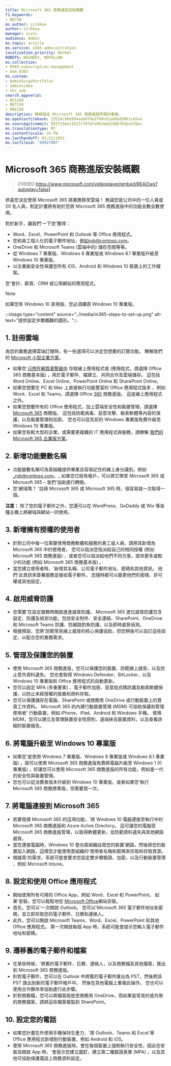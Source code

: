 ```yaml
---
title: Microsoft 365 商務進版安裝概觀
f1.keywords:
- NOCSH
ms.author: sirkkuw
author: Sirkkuw
manager: scotv
audience: Admin
ms.topic: article
ms.service: o365-administration
localization_priority: Normal
ROBOTS: NOINDEX, NOFOLLOW
ms.collection:
- M365-subscription-management
- Adm_O365
ms.custom:
- AdminSurgePortfolio
- adminvideo
- okr_smb
search.appverid:
- BCS160
- MET150
- MOE150
description: 瞭解設定 Microsoft 365 商務進版所需的專案。
ms.openlocfilehash: 23524c96e994aa9df9a2799c81a6bbd5861ce5e4
ms.sourcegitcommit: 855719ee21017cf87dfa98cbe62806763bcb78ac
ms.translationtype: MT
ms.contentlocale: zh-TW
ms.lasthandoff: 01/22/2021
ms.locfileid: "49927907"
---
```

# <a name="overview-of-microsoft-365-business-premium-setup"></a>Microsoft 365 商務進版安裝概觀

> [!VIDEO https://www.microsoft.com/videoplayer/embed/RE4jZwg?autoplay=false]

恭喜您決定使用 Microsoft 365 將業務移至雲端！ 無論您是公司中的一位人員或 20 名人員，制定計畫將有助於您將 Microsoft 365 商務進版中的功能全數全數使用。

對於新手，讓我們&#39;一下您&#39;獲得：

- Word、Excel、PowerPoint 和 Outlook 等 Office 應用程式。
- 您和員工個人化的電子郵件地址，例如rob@contoso.com。
- OneDrive 和 Microsoft Teams (雲端中的) 儲存空間等等。
- 從 Windows 7 專業版、Windows 8 專業版或 Windows 8.1 專業版升級至 Windows 10 專業版。
- 以企業級安全性保護您所有 iOS、Android 和 Windows 10 裝置上的工作檔案。

您&#39;會計、薪資、CRM 或公用網站的應用程式。

> [!NOTE]
> 如果您有 Windows 10 家用版，您必須購買 Windows 10 專業版。  


:::image type="content" source="../media/m365-steps-to-set-up.png" alt-text="提供設定步驟概觀的圖形。":::

## <a name="1-sign-up-for-the-cloud"></a>1. 註冊雲端

為您的業務選擇雲端訂閱時，有一些選項可以決定您想要的訂閱功能。 瞭解我們的 [Microsoft 小型企業方案](https://www.microsoft.com/microsoft-365/business?rtc=1)。

- 如果您 [只想在網頁瀏覽器中](https://www.microsoft.com/en-us/p/office-365-business-essentials/cfq7ttc0k59v?rtc=1&amp;activetab=pivot:overviewtab) 存取線上應用程式或 (應用程式，請選擇 Office 365 商務基本版) ，用於電子郵件、檔建立、共同合作及雲端儲存。 這包括 Word Online、Excel Online、PowerPoint Online 和 SharePoint Online。
- 如果您想要在 PC 和 Mac 上直接執行功能豐富的 Office 應用程式版本 ，例如 Word、Excel 和 Teams，請選擇 Office [365](https://products.office.com/en-us/business/office-365-business-premium) 商務進版。 這是線上應用程式之外。
- 如果您想要所有的 Office 應用程式，加上雲端安全性和裝置管理，請選擇 [Microsoft 365](https://www.microsoft.com/microsoft-365/business?rtc=1) 商務版。 這包括防範病毒、惡意攻擊、勒索軟體等內容的保護，以及裝置管理和加密。 您也可以從先前的 Windows 專業版免費升級至 Windows 10 專業版。
- 如果您有較大型的企業，或需要更複雜的 IT 應用程式與服務，請瞭解 [我們的 Microsoft 365 企業版方案](https://www.microsoft.com/microsoft-365/compare-all-microsoft-365-plans)。


## <a name="2-add-a-domain-name"></a>2. 新增功能變數名稱

- 功能變數名稱可為貴組織提供專業且容易記住的線上身分識別，例如 _rob@contoso.com。_ 如果您已經有帳戶，可以將它帶至 Microsoft 365 或 Microsoft 365 – 我們&#39;協助進行轉換。
- 您&#39;網域嗎？ &#39;註冊 Microsoft 365 或 Microsoft 365 時，很容易就一次取得一個。

**注意：**  除了您的電子郵件之外，您還可以在 WordPress、GoDaddy 或 Wix 等各種主機上將網域與網站一同使用。

## <a name="3-add-users-with-licenses"></a>3. 新增擁有授權的使用者

- 針對公司中每一位需要使用商務軟體和服務的員工或人員，請將其新增為 Microsoft 365 中的使用者。 您可以指派您指派給自己的相同授權 (例如 Microsoft 365 商務進版) ，或者您可以指派給他們不同方案，提供更多或較少的功能 (例如 Microsoft 365 商務基本版) 。
- 當您建立使用者時，&#39;新增其名稱、公司電子郵件地址、密碼和其他資訊。 他們&#39;此資訊來簽署服務並接收電子郵件。 您隨時都可以變更他們的密碼、許可權或其他設定。


## <a name="4-enable-threat-protection"></a>4. 啟用威脅防護

- 您需要&#39;在設定服務時開啟進進威脅防護。 Microsoft 365 進位威脅防護包含設定、防護及偵測功能，包括安全附件、安全連結、SharePoint、OneDrive 和 Microsoft Teams 防護、防網路釣魚防護，以及即時威脅偵測。
- 根據預設，您將&#39;防範常見線上威脅的核心保護協助，但您稍後可以自訂這些設定，以配合您的業務需求。

## <a name="5-manage-and-secure-your-devices"></a>5. 管理及保護您的裝置

- 使用 Microsoft 365 商務進版，您可以保護您的裝置、防範線上威脅，以及防止意外資料遺失。 您也會取得 Windows Defender、BitLocker，以及 Windows 10 專業版和 Office 應用程式的自動更新。
- 您可以設定 MFA (多重要素) 、電子郵件加密、惡意程式碼防護及勒索軟體保護，以防止未經授權的裝置和資料存取。
- 您可以保護儲存在電腦、SharePoint 或商務用 OneDrive 或行動裝置上的寶貴工作資料。 Microsoft 365 的內建行動裝置管理 (MDM) 可協助保護和管理使用者&#39; 行動裝置，例如 iPhone、iPad、Android 和 Windows 手機。 使用 MDM，您可以建立及管理裝置安全性原則、遠端抹去裝置資料，以及查看詳細的裝置報告。

## <a name="6-upgrade-your-pcs-to-windows-10-pro"></a>6. 將電腦升級至 Windows 10 專業版

- 如果您&#39;是使用 Windows 7 專業版、Windows 8 專業版或 Windows 8.1 專業版) ，就可以使用 Microsoft 365 商務進版免費將電腦升級至 Windows 1 (0 專業版) ，好讓您可以使用 Microsoft 365 商務進版的所有功能，例如進一代的安全性與裝置管理。
- 您也可以從消費者版本升級到 Windows 10 專業版，或者如果您&#39;執行 Microsoft 365 商務標準版，但需要買一次。

## <a name="7-connect-your-pcs-to-microsoft-365"></a>7. 將電腦連接到 Microsoft 365

- 若要發揮 Microsoft 365 的這項功能，&#39;將 Windows 10 電腦連接至執行中的 Microsoft 365 商務進版和 Azure Active Directory。 這可讓您的電腦受 Microsoft 365 商務進版管理，以取得軟體更新，並防範資料遺失與其他網路威脅。
- 當您連接電腦時，Windows 10 會向貴組織註冊您的裝置&#39;網路，然後將您的裝置加入網路，這樣您才能使用貴組織的&#39;使用者名稱和密碼來存取和存取資源。
- 根據貴&#39;的需求，系統可能會要求您設定雙步驟驗證、加密，以及行動裝置管理 ，例如 Microsoft Intune。

## <a name="8-set-up-and-use-office-apps"></a>8. 設定和使用 Office 應用程式

- 開始使用所有可用的 Office App，例如 Word、Excel 和 PowerPoint。 如果&#39;安裝，您可以輕鬆地從 [Microsoft Office](https://www.office.com/)網站安裝。
- 首先，您可以&#39;一次開啟 Outlook。 您可以&#39;Microsoft 365 電子郵件地址和密碼，並立即存取您的電子郵件、日曆和連絡人。
- 此外，您可以開啟 Microsoft Teams、Word、Excel、PowerPoint 和其他 Office 應用程式。 第一次開啟每個 App 時，系統可能會提示您輸入電子郵件地址和密碼。

## <a name="9-migrate-old-email-and-files"></a>9. 遷移舊的電子郵件和檔案

- 在某些時候，&#39;將舊的電子郵件、日曆、連絡人，以及商務檔及其他檔案，匯出到 Microsoft 365 商務進版。
- 針對電子郵件，您可以在 Outlook 中將舊的電子郵件匯出為 PST，然後將該 PST 匯出到新的電子郵件帳戶中。 然後在其他電腦上重複此操作。 您也可以使用合作夥伴來協助進行此步驟。
- 針對商務檔，您可以將檔案拖放至商務用 OneDrive，而如果是常見的或共用的商務檔案，請將這些檔案複製到 SharePoint。

## <a name="10-set-up-your-phones"></a>10. 設定您的電話

- 如果您計畫在外使用手機保持生產力，&#39;將 Outlook、Teams 和 Excel 等 Office 應用程式新增到行動裝置，例如 Android 和 iOS。
- 使用 Microsoft 365 商務進版時，會在每個裝置上強制執行安全性，因此在安裝及開啟 App 時，&#39;會提示您建立圖釘、建立第二種驗證表單 (MFA) ，以及其他可協助保護電話上商務資料設定。